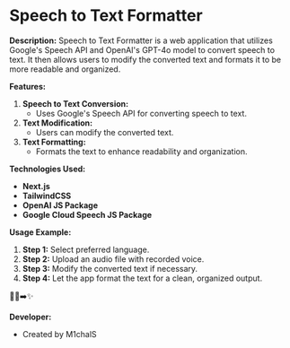 # Speech to Text Formatter

**Description:**
Speech to Text Formatter is a web application that utilizes Google's Speech API and OpenAI's GPT-4o model to convert speech to text. It then allows users to modify the converted text and formats it to be more readable and organized.

**Features:**
1. **Speech to Text Conversion:**
    - Uses Google's Speech API for converting speech to text.
2. **Text Modification:**
    - Users can modify the converted text.
3. **Text Formatting:**
    - Formats the text to enhance readability and organization.

**Technologies Used:**
- **Next.js**
- **TailwindCSS**
- **OpenAI JS Package**
- **Google Cloud Speech JS Package**

**Usage Example:**
1. **Step 1:** Select preferred language.
2. **Step 2:** Upload an audio file with recorded voice.
3. **Step 3:** Modify the converted text if necessary.
4. **Step 4:** Let the app format the text for a clean, organized output.

🎤📝➡️✨

**Developer:**
- Created by M1chalS

